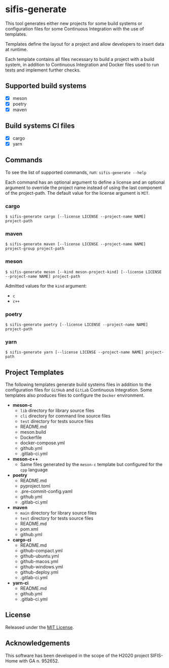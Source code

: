 # sifis-generate

This tool generates either new projects for some build systems or configuration
files for some Continuous Integration with the use of templates.

Templates define the layout for a project and allow developers to insert data
at runtime.

Each template contains all files necessary to build a project with a build
system, in addition to Continuous Integration and Docker files used to run
tests and implement further checks.

## Supported build systems

- [x] meson
- [x] poetry
- [x] maven

## Build systems CI files

- [x] cargo
- [x] yarn

## Commands

To see the list of supported commands, run: `sifis-generate --help`

Each command has an optional argument to define a license and an optional argument to
 override the project name instead of using the last component of the project-path.
 The default value for the license argument is `MIT`.

### cargo

```
$ sifis-generate cargo [--license LICENSE --project-name NAME] project-path
```

### maven

```
$ sifis-generate maven [--license LICENSE --project-name NAME] project-group project-path
```

### meson

```
$ sifis-generate meson [--kind meson-project-kind] [--license LICENSE --project-name NAME] project-path
```

Admitted values for the `kind` argument:

- `c`
- `c++`

### poetry

```
$ sifis-generate poetry [--license LICENSE --project-name NAME] project-path
```

### yarn

```
$ sifis-generate yarn [--license LICENSE --project-name NAME] project-path
```

## Project Templates

The following templates generate build systems files in addition to the
configuration files for `GitHub` and `GitLab` Continuous Integration.
Some templates also produces files to configure the `Docker` environment.

- **meson-c**
   - `lib` directory for library source files
   - `cli` directory for command line source files
   - `test` directory for tests source files
   - README.md
   - meson.build
   - Dockerfile
   - docker-compose.yml
   - github.yml
   - .gitlab-ci.yml
- **meson-c++**
    - Same files generated by the `meson-c` template but configured for
      the `cpp` language
- **poetry**
   - README.md
   - pyproject.toml
   - .pre-commit-config.yaml
   - github.yml
   - .gitlab-ci.yml
- **maven**
   - `main` directory for library source files
   - `test` directory for tests source files
   - README.md
   - pom.xml
   - github.yml
- **cargo-ci**
   - README.md
   - github-compact.yml
   - github-ubuntu.yml
   - github-macos.yml
   - github-windows.yml
   - github-deploy.yml
   - .gitlab-ci.yml
- **yarn-ci**
   - README.md
   - github.yml
   - .gitlab-ci.yml

## License

Released under the [MIT License](LICENSE).

## Acknowledgements

This software has been developed in the scope of the H2020 project SIFIS-Home with GA n. 952652.
